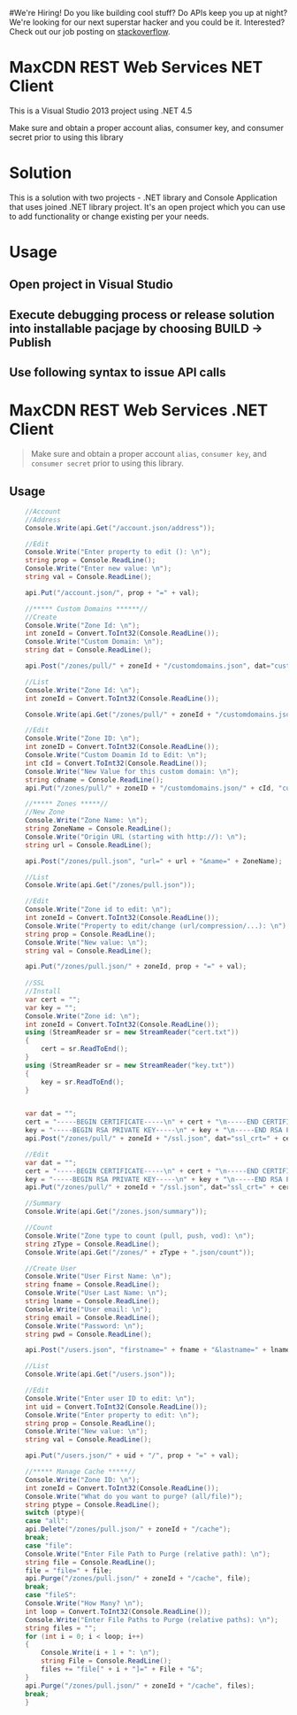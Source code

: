 #We're Hiring!
Do you like building cool stuff?  Do APIs keep you up at night? We're looking for our next superstar hacker and you could be it. Interested? Check out our job posting on [stackoverflow](http://careers.stackoverflow.com/jobs/52171/obsessive-compulsive-full-web-stack-engineer-maxcdn?a=11CW0Jx0A&searchTerm=maxcdn).

# MaxCDN REST Web Services NET Client

This is a Visual Studio 2013 project using .NET 4.5 

Make sure and obtain a proper account alias, consumer key, and consumer secret prior to using this library

# Solution
This is a solution with two projects - .NET library and Console Application that uses joined .NET library project. It's an open project which you can use to add functionality or change existing per your needs. 

# Usage

## Open project in Visual Studio
## Execute debugging process or release solution into installable pacjage by choosing BUILD -> Publish 
## Use following syntax to issue API calls

# MaxCDN REST Web Services .NET Client

> Make sure and obtain a proper account `alias`, `consumer key`, and `consumer secret` prior to using this library.

## Usage
```cs            
    //Account
    //Address
    Console.Write(api.Get("/account.json/address"));

    //Edit
    Console.Write("Enter property to edit (): \n");
    string prop = Console.ReadLine();
    Console.Write("Enter new value: \n");
    string val = Console.ReadLine();

    api.Put("/account.json/", prop + "=" + val);

    //***** Custom Domains ******//
    //Create
    Console.Write("Zone Id: \n");
    int zoneId = Convert.ToInt32(Console.ReadLine());
    Console.Write("Custom Domain: \n");
    string dat = Console.ReadLine();

    api.Post("/zones/pull/" + zoneId + "/customdomains.json", dat="custom_domain=" + dat);

    //List
    Console.Write("Zone Id: \n");
    int zoneId = Convert.ToInt32(Console.ReadLine());

    Console.Write(api.Get("/zones/pull/" + zoneId + "/customdomains.json"));

    //Edit
    Console.Write("Zone ID: \n");
    int zoneID = Convert.ToInt32(Console.ReadLine());
    Console.Write("Custom Doamin Id to Edit: \n");
    int cId = Convert.ToInt32(Console.ReadLine());
    Console.Write("New Value for this custom domain: \n");
    string cdname = Console.ReadLine();
    api.Put("/zones/pull/" + zoneID + "/customdomains.json/" + cId, "custom_domain=" + cdname);

    //***** Zones *****//
    //New Zone
    Console.Write("Zone Name: \n");
    string ZoneName = Console.ReadLine();
    Console.Write("Origin URL (starting with http://): \n");
    string url = Console.ReadLine();

    api.Post("/zones/pull.json", "url=" + url + "&name=" + ZoneName);

    //List
    Console.Write(api.Get("/zones/pull.json"));

    //Edit
    Console.Write("Zone id to edit: \n");
    int zoneId = Convert.ToInt32(Console.ReadLine());
    Console.Write("Property to edit/change (url/compression/...): \n");
    string prop = Console.ReadLine();
    Console.Write("New value: \n");
    string val = Console.ReadLine();

    api.Put("/zones/pull.json/" + zoneId, prop + "=" + val);
    
    //SSL
    //Install
    var cert = "";
    var key = "";
    Console.Write("Zone id: \n");
    int zoneId = Convert.ToInt32(Console.ReadLine());
    using (StreamReader sr = new StreamReader("cert.txt"))
    {
        cert = sr.ReadToEnd();               
    }
    using (StreamReader sr = new StreamReader("key.txt"))
    {
        key = sr.ReadToEnd();
    }


    var dat = "";
    cert = "-----BEGIN CERTIFICATE-----\n" + cert + "\n-----END CERTIFICATE-----\n";
    key = "-----BEGIN RSA PRIVATE KEY-----\n" + key + "\n-----END RSA PRIVATE KEY-----\n";
    api.Post("/zones/pull/" + zoneId + "/ssl.json", dat="ssl_crt=" + cert + "&ssl_key=" + key);

    //Edit
    var dat = "";
    cert = "-----BEGIN CERTIFICATE-----\n" + cert + "\n-----END CERTIFICATE-----\n";
    key = "-----BEGIN RSA PRIVATE KEY-----\n" + key + "\n-----END RSA PRIVATE KEY-----\n";
    api.Put("/zones/pull/" + zoneId + "/ssl.json", dat="ssl_crt=" + cert + "&ssl_key=" + key);

    //Summary
    Console.Write(api.Get("/zones.json/summary"));

    //Count
    Console.Write("Zone type to count (pull, push, vod): \n");
    string zType = Console.ReadLine();
    Console.Write(api.Get("/zones/" + zType + ".json/count"));

    //Create User
    Console.Write("User First Name: \n");
    string fname = Console.ReadLine();
    Console.Write("User Last Name: \n");
    string lname = Console.ReadLine();
    Console.Write("User email: \n");
    string email = Console.ReadLine();
    Console.Write("Password: \n");
    string pwd = Console.ReadLine();

    api.Post("/users.json", "firstname=" + fname + "&lastname=" + lname + "&password=" + pwd + "&email=" + email);

    //List
    Console.Write(api.Get("/users.json"));

    //Edit
    Console.Write("Enter user ID to edit: \n");
    int uid = Convert.ToInt32(Console.ReadLine());
    Console.Write("Enter property to edit: \n");
    string prop = Console.ReadLine();
    Console.Write("New value: \n");
    string val = Console.ReadLine();

    api.Put("/users.json/" + uid + "/", prop + "=" + val);

    //***** Manage Cache *****//
    Console.Write("Zone ID: \n");
    int zoneId = Convert.ToInt32(Console.ReadLine());
    Console.Write("What do you want to purge? (all/file)");
    string ptype = Console.ReadLine();
    switch (ptype){
    case "all":
    api.Delete("/zones/pull.json/" + zoneId + "/cache");
    break;
    case "file":
    Console.Write("Enter File Path to Purge (relative path): \n");
    string file = Console.ReadLine();
    file = "file=" + file;
    api.Purge("/zones/pull.json/" + zoneId + "/cache", file);
    break;
    case "fileS":
    Console.Write("How Many? \n");
    int loop = Convert.ToInt32(Console.ReadLine());
    Console.Write("Enter File Paths to Purge (relative paths): \n");
    string files = "";
    for (int i = 0; i < loop; i++)
    {
        Console.Write(i + 1 + ": \n");
        string File = Console.ReadLine();
        files += "file[" + i + "]=" + File + "&";
    }
    api.Purge("/zones/pull.json/" + zoneId + "/cache", files);
    break;
    }
```
